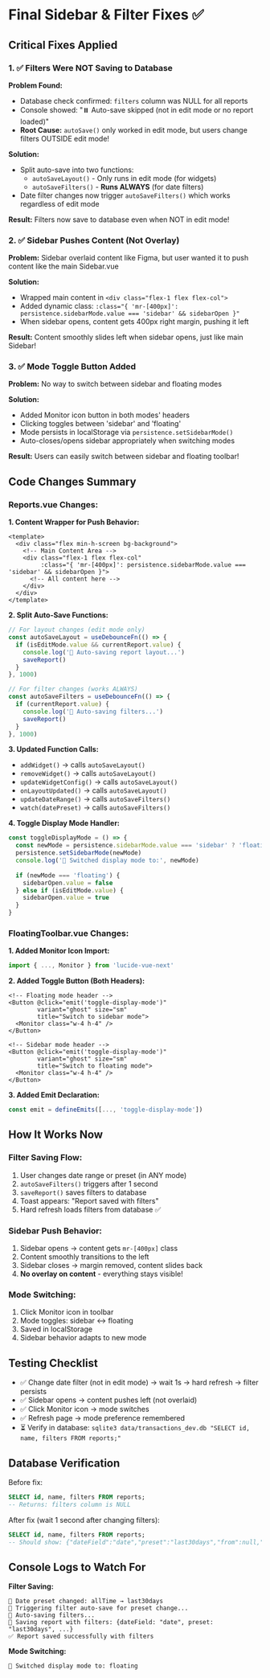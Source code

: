 # Final Sidebar & Filter Fixes ✅

## Critical Fixes Applied

### 1. ✅ **Filters Were NOT Saving to Database**
**Problem Found:** 
- Database check confirmed: `filters` column was NULL for all reports
- Console showed: "⏸️ Auto-save skipped (not in edit mode or no report loaded)"
- **Root Cause:** `autoSave()` only worked in edit mode, but users change filters OUTSIDE edit mode!

**Solution:**
- Split auto-save into two functions:
  - `autoSaveLayout()` - Only runs in edit mode (for widgets)
  - `autoSaveFilters()` - **Runs ALWAYS** (for date filters)
- Date filter changes now trigger `autoSaveFilters()` which works regardless of edit mode

**Result:** Filters now save to database even when NOT in edit mode!

### 2. ✅ **Sidebar Pushes Content (Not Overlay)**
**Problem:** Sidebar overlaid content like Figma, but user wanted it to push content like the main Sidebar.vue

**Solution:**
- Wrapped main content in `<div class="flex-1 flex flex-col">`
- Added dynamic class: `:class="{ 'mr-[400px]': persistence.sidebarMode.value === 'sidebar' && sidebarOpen }"`
- When sidebar opens, content gets 400px right margin, pushing it left

**Result:** Content smoothly slides left when sidebar opens, just like main Sidebar!

### 3. ✅ **Mode Toggle Button Added**
**Problem:** No way to switch between sidebar and floating modes

**Solution:**
- Added Monitor icon button in both modes' headers
- Clicking toggles between 'sidebar' and 'floating'
- Mode persists in localStorage via `persistence.setSidebarMode()`
- Auto-closes/opens sidebar appropriately when switching modes

**Result:** Users can easily switch between sidebar and floating toolbar!

## Code Changes Summary

### Reports.vue Changes:

**1. Content Wrapper for Push Behavior:**
```vue
<template>
  <div class="flex min-h-screen bg-background">
    <!-- Main Content Area -->
    <div class="flex-1 flex flex-col" 
         :class="{ 'mr-[400px]': persistence.sidebarMode.value === 'sidebar' && sidebarOpen }">
      <!-- All content here -->
    </div>
  </div>
</template>
```

**2. Split Auto-Save Functions:**
```javascript
// For layout changes (edit mode only)
const autoSaveLayout = useDebounceFn(() => {
  if (isEditMode.value && currentReport.value) {
    console.log('💾 Auto-saving report layout...')
    saveReport()
  }
}, 1000)

// For filter changes (works ALWAYS)
const autoSaveFilters = useDebounceFn(() => {
  if (currentReport.value) {
    console.log('💾 Auto-saving filters...')
    saveReport()
  }
}, 1000)
```

**3. Updated Function Calls:**
- `addWidget()` → calls `autoSaveLayout()`
- `removeWidget()` → calls `autoSaveLayout()`
- `updateWidgetConfig()` → calls `autoSaveLayout()`
- `onLayoutUpdated()` → calls `autoSaveLayout()`
- `updateDateRange()` → calls `autoSaveFilters()`
- `watch(datePreset)` → calls `autoSaveFilters()`

**4. Toggle Display Mode Handler:**
```javascript
const toggleDisplayMode = () => {
  const newMode = persistence.sidebarMode.value === 'sidebar' ? 'floating' : 'sidebar'
  persistence.setSidebarMode(newMode)
  console.log('🔄 Switched display mode to:', newMode)
  
  if (newMode === 'floating') {
    sidebarOpen.value = false
  } else if (isEditMode.value) {
    sidebarOpen.value = true
  }
}
```

### FloatingToolbar.vue Changes:

**1. Added Monitor Icon Import:**
```javascript
import { ..., Monitor } from 'lucide-vue-next'
```

**2. Added Toggle Button (Both Headers):**
```vue
<!-- Floating mode header -->
<Button @click="emit('toggle-display-mode')" 
        variant="ghost" size="sm" 
        title="Switch to sidebar mode">
  <Monitor class="w-4 h-4" />
</Button>

<!-- Sidebar mode header -->
<Button @click="emit('toggle-display-mode')" 
        variant="ghost" size="sm" 
        title="Switch to floating mode">
  <Monitor class="w-4 h-4" />
</Button>
```

**3. Added Emit Declaration:**
```javascript
const emit = defineEmits([..., 'toggle-display-mode'])
```

## How It Works Now

### Filter Saving Flow:
1. User changes date range or preset (in ANY mode)
2. `autoSaveFilters()` triggers after 1 second
3. `saveReport()` saves filters to database
4. Toast appears: "Report saved with filters"
5. Hard refresh loads filters from database ✅

### Sidebar Push Behavior:
1. Sidebar opens → content gets `mr-[400px]` class
2. Content smoothly transitions to the left
3. Sidebar closes → margin removed, content slides back
4. **No overlay on content** - everything stays visible!

### Mode Switching:
1. Click Monitor icon in toolbar
2. Mode toggles: sidebar ↔ floating
3. Saved in localStorage
4. Sidebar behavior adapts to new mode

## Testing Checklist

- ✅ Change date filter (not in edit mode) → wait 1s → hard refresh → filter persists
- ✅ Sidebar opens → content pushes left (not overlaid)
- ✅ Click Monitor icon → mode switches
- ✅ Refresh page → mode preference remembered
- ⏳ Verify in database: `sqlite3 data/transactions_dev.db "SELECT id, name, filters FROM reports;"`

## Database Verification

Before fix:
```sql
SELECT id, name, filters FROM reports;
-- Returns: filters column is NULL
```

After fix (wait 1 second after changing filters):
```sql
SELECT id, name, filters FROM reports;
-- Should show: {"dateField":"date","preset":"last30days","from":null,"to":null}
```

## Console Logs to Watch For

**Filter Saving:**
```
📅 Date preset changed: allTime → last30days
💾 Triggering filter auto-save for preset change...
💾 Auto-saving filters...
💾 Saving report with filters: {dateField: "date", preset: "last30days", ...}
✅ Report saved successfully with filters
```

**Mode Switching:**
```
🔄 Switched display mode to: floating
```

